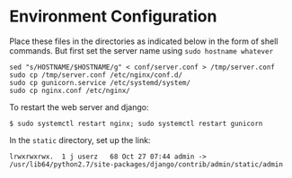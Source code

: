 Environment Configuration
=========================

Place these files in the directories as indicated below in the form of shell commands. But first set the server name using `sudo hostname whatever`

```
sed "s/HOSTNAME/$HOSTNAME/g" < conf/server.conf > /tmp/server.conf
sudo cp /tmp/server.conf /etc/nginx/conf.d/
sudo cp gunicorn.service /etc/systemd/system/
sudo cp nginx.conf /etc/nginx/
```
To restart the web server and django:
```
$ sudo systemctl restart nginx; sudo systemctl restart gunicorn
```

In the `static` directory, set up the link:
```
lrwxrwxrwx.  1 j userz   68 Oct 27 07:44 admin -> /usr/lib64/python2.7/site-packages/django/contrib/admin/static/admin
```
